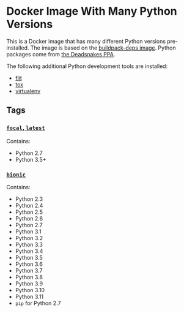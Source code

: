 # Docker Image With Many Python Versions

This is a Docker image that has many different Python versions pre-installed. The image is based on the [buildpack-deps image](https://hub.docker.com/_/buildpack-deps/). Python packages come from [the Deadsnakes PPA](https://launchpad.net/~deadsnakes/+archive/ubuntu/ppa).

The following additional Python development tools are installed:

* [flit](https://flit.readthedocs.io/)
* [tox](https://tox.readthedocs.io)
* [virtualenv](https://virtualenv.pypa.io/)

## Tags

### [`focal`, `latest`](https://github.com/fkrull/docker-multi-python/blob/master/Dockerfile.focal)

Contains:

* Python 2.7
* Python 3.5+

### [`bionic`](https://github.com/fkrull/docker-multi-python/blob/master/Dockerfile.bionic)

Contains:

* Python 2.3
* Python 2.4
* Python 2.5
* Python 2.6
* Python 2.7
* Python 3.1
* Python 3.2
* Python 3.3
* Python 3.4
* Python 3.5
* Python 3.6
* Python 3.7
* Python 3.8
* Python 3.9
* Python 3.10
* Python 3.11
* `pip` for Python 2.7
